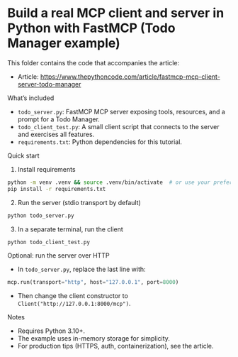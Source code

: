 # Build a real MCP client and server in Python with FastMCP (Todo Manager example)

This folder contains the code that accompanies the article:

- Article: https://www.thepythoncode.com/article/fastmcp-mcp-client-server-todo-manager

What’s included
- `todo_server.py`: FastMCP MCP server exposing tools, resources, and a prompt for a Todo Manager.
- `todo_client_test.py`: A small client script that connects to the server and exercises all features.
- `requirements.txt`: Python dependencies for this tutorial.

Quick start
1) Install requirements
```bash
python -m venv .venv && source .venv/bin/activate  # or use your preferred env manager
pip install -r requirements.txt
```

2) Run the server (stdio transport by default)
```bash
python todo_server.py
```

3) In a separate terminal, run the client
```bash
python todo_client_test.py
```

Optional: run the server over HTTP
- In `todo_server.py`, replace the last line with:
```python
mcp.run(transport="http", host="127.0.0.1", port=8000)
```
- Then change the client constructor to `Client("http://127.0.0.1:8000/mcp")`.

Notes
- Requires Python 3.10+.
- The example uses in-memory storage for simplicity.
- For production tips (HTTPS, auth, containerization), see the article.
